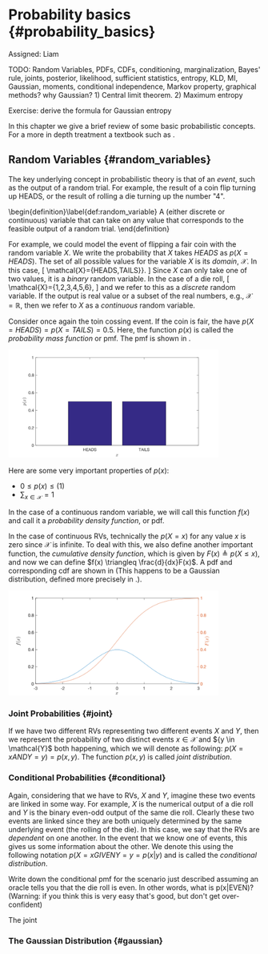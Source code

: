 # Probability basics {#probability_basics}

Assigned: Liam

TODO: Random Variables, PDFs, CDFs, conditioning, marginalization, Bayes' rule, joints, posterior, likelihood, sufficient statistics, entropy, KLD, MI, Gaussian, moments, conditional independence, Markov property, graphical methods? why Gaussian? 1) Central limit theorem. 2) Maximum entropy

Exercise: derive the formula for Gaussian entropy

In this chapter we give a brief review of some basic probabilistic concepts. For a more in depth treatment a textbook such as [](#bib:Papoulis).

## Random Variables {#random_variables}

The key underlying concept in probabilistic theory is that of an *event*, such as the output of a random trial. For example, the result of a coin flip turning up HEADS, or the result of rolling a die turning up the number "4". 

\begin{definition}\label{def:random_variable}
A  (either discrete or continuous) variable that can take on any value that corresponds to the feasible output of a random trial.
\end{definition}

For example, we could model the event of flipping a fair coin with the random variable $X$. We write the probability that $X$ takes $HEADS$ as $p(X=HEADS)$. The set of all possible values for the variable $X$ is its *domain*, $\mathcal{X}$. In this case, 
\[
    \mathcal{X}=\{HEADS,TAILS}\}.
\]
     Since $X$ can only take one of two values, it is a *binary* random variable. In the case of a die roll, 
\[
    \mathcal{X}=\{1,2,3,4,5,6\}, 
\]
and we refer to this as a *discrete* random variable. If the output is real value or a subset of the real numbers, e.g., $\mathcal{X} = \mathbb{R}$, then we refer to $X$ as a *continuous* random variable.

Consider once again the toin cossing event. If the coin is fair, the have $p(X=HEADS)=p(X=TAILS)=0.5$. Here, the function $p(x)$ is called the *probability mass function* or pmf. The pmf is shown in [](#fig:binary_pmf).

<div figure-id="fig:binary_pmf" figure-caption="The pmf for a fair coin toss">
  <img src="binary_pmf.svg" style='width: 30em'/>
</div>

Here are some very important properties of $p(x)$:
- $0\leq p(x) \leq (1)$
- $\sum_{x\in\mathcal{X}}=1$


In the case of a continuous random variable, we will call this function $f(x)$ and call it a *probability density function*, or pdf.


In the case of continuous RVs, technically the $p(X=x)$ for any value $x$ is zero since $\mathcal{X}$ is infinite. To deal with this, we also define another important function, the *cumulative density function*, which is given by $F(x) \triangleq p(X\leq x)$, and now we can define $f(x) \triangleq \frac{d}{dx}F(x)$. A pdf and corresponding cdf are shown in [](#fig:pdf_cdf) (This happens to be a Gaussian distribution, defined more precisely in [](#gaussian).).

<div figure-id="fig:pdf_cdf" figure-caption="The continuous pdf and cdf">
  <img src="pdf_cdf.svg" style='width: 30em'/>
</div>

### Joint Probabilities {#joint}

If we have two different RVs representing two different events $X$ and $Y$, then we represent the probability of two distinct events $x \in \mathcal{X}$ and ${y \in \mathcal{Y}$ both happening, which we will denote as following: $p(X=x AND Y=y) = p(x,y)$. The function $p(x,y)$ is called *joint distribution*.

### Conditional Probabilities {#conditional}

Again, considering that we have to RVs, $X$ and $Y$, imagine these two events are linked in some way. For example, $X$ is the numerical output of a die roll and $Y$ is the binary even-odd output of the same die roll. Clearly these two events are linked since they are both uniquely determined by the same underlying event (the rolling of the die). In this case, we say that the RVs are *dependent* on one another. In the event that we know one of events, this gives us some information about the other. We denote this using the following notation $p(X=x GIVEN Y=y = p(x|y)$ and is called the *conditional distribution*.


<div class="check" markdown="1">
Write down the conditional pmf for the scenario just described assuming an oracle tells you that the die roll is even. In other words, what is p(x|EVEN)? (Warning: if you think this is very easy that's good, but don't get over-confident) 
</div>

The joint 

### The Gaussian Distribution {#gaussian} 
